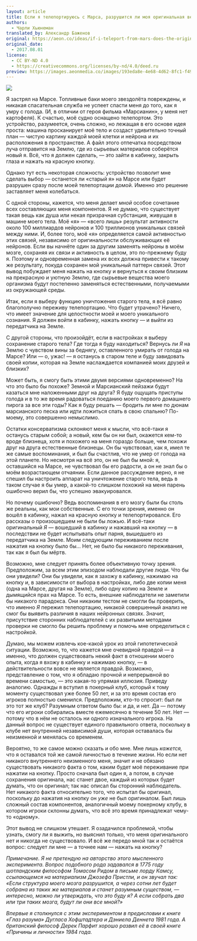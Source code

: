 ```yaml
---
layout: article
title: Если я телепортируюсь с Марса, разрушится ли моя оригинальная версия?
authors:
  - Чарли Хьюнеман
translated_by: Александр Баженов
original: https://aeon.co/ideas/if-i-teleport-from-mars-does-the-original-me-get-destroyed
original_date:
  - 2017.08.01
license:
  - CC BY-ND 4.0
  - https://creativecommons.org/licenses/by-nd/4.0/deed.ru
preview: https://images.aeonmedia.co/images/193eda8e-4e68-4d62-8fc1-f49034e26722/sized-v2-spacex_mars_tourism_poster_for_phobos_and_deimos.jpg
---
```

![](https://images.aeonmedia.co/images/193eda8e-4e68-4d62-8fc1-f49034e26722/sized-v2-spacex_mars_tourism_poster_for_phobos_and_deimos.jpg)

Я застрял на Марсе. Топливные баки моего звездолёта повреждены, и никакая спасательная служба не успеет спасти меня до того, как я умру с голода. (И, в отличии от героя фильма «Марсианин», у меня нет картофеля). К счастью, моё судно оснащено телепортом. Это устройство, разумеется, очень сложно, но лежащая в его основе идея проста: машина просканирует моё тело и создаст удивительно точный план — чистую картину каждой моей клетки и нейрона и их расположения в пространстве. А файл этого отпечатка посредством луча отправится на Землю, где из сырьевых материалов соберётся новый я. Всё, что я должен сделать, — это зайти в кабинку, закрыть глаза и нажать на красную кнопку.

Однако тут есть некоторая сложность: устройство позволит мне сделать выбор — останется ли «старый я» на Марсе или будет разрушен сразу после моей телепортации домой. Именно это решение заставляет меня колебаться.

С одной стороны, кажется, что меня делает _мной_ особое сочетание всех составляющих меня компонентов. Я не думаю, что существует такая вещь как душа или некая призрачная субстанция, живущая в машине моего тела. Моё «я» — «всего лишь» результат активности около 100 миллиардов нейронов и 100 триллионов уникальных связей между ними. И, более того, моё «я» определяется самой активностью этих связей, независимо от оригинальности обслуживающих её нейронов. Если вы начнёте один за другим заменять нейроны в моём мозге, сохраняя их связи и активность в целом, это по-прежнему буду я. Поэтому и одновременная замена их всех должна привести к такому же результату, покуда сохранен мой уникальный паттерн связей. Этот вывод побуждает меня нажать на кнопку и вернуться к своим близким на прекрасную и уютную Землю, где сырьевые вещества моего организма будут постепенно заменяться естественными, получаемыми из окружающей среды.

Итак, если я выберу функцию уничтожения старого тела, я всё равно благополучно переживу телепортацию. Что будет утрачено? Ничего, что имеет значение для целостности моей и моего уникального сознания. Я должен войти в кабинку, нажать кнопку — и выйти из передатчика на Земле.

С другой стороны, что произойдёт, если в настройках я выберу сохранение старого тела? Где тогда я буду находиться? Вернусь ли _Я_ на Землю с чувством вины за беднягу, оставленного умирать от голода на Марсе? Или — о, ужас! — я останусь в старом теле и буду завидовать своей копии, которая на Земле наслаждается компанией моих друзей и близких?

Может быть, я смогу быть этими двумя версиями одновременно? На что это было бы похоже? Земной и Марсианский пейзажи будут казаться мне наложенными друг на друга? Я буду ощущать приступы голода и в то же время радоваться поеданию моего первого домашнего пирога за все эти годы? Как я буду решать — бродить ли мне по дюнам марсианского песка или идти ложиться спать в свою спальню? По-моему, это совершенно немыслимо.

Остатки консерватизма склоняют меня к мысли, что всё-таки я останусь старым собой; а новый, кем бы он ни был, окажется кем-то вроде близнеца, хотя и похожего на меня гораздо больше, чем похожи друг на друга естественные близнецы. Он бы чувствовал, как я, имел те же самые воспоминания, и был бы счастлив, что не умер от голода на этой планете. Но несмотря на всё это, он не был бы мной: я, оставшийся на Марсе, не чувствовал бы его радости, а он не знал бы о моём возрастающем отчаянии. Если данное рассуждение верно, я не спешил бы настроить аппарат на уничтожение старого тела, ведь в таком случае я бы умер, а какой-то слишком похожий на меня парень ошибочно верил бы, что успешно эвакуировался.

Но почему ошибочно? Ведь воспоминания в его мозгу были бы столь же реальны, как мои собственные. С его точки зрения, именно он вошёл в кабинку, нажал на красную кнопку и телепортировался. Его рассказы о произошедшем не были бы ложью. И всё-таки оригинальный _Я_ — вошедший в кабинку и нажавший на кнопку — в последствии не будет испытывать опыт парня, вышедшего из передатчика на Земле. Моим следующим переживанием после нажатия на кнопку было бы… Нет, не было бы никакого переживания, так как я был бы мёртв.

Возможно, мне следует принять более объективную точку зрения. Предположим, за всем этим эпизодом наблюдали другие люди. Что бы они увидели? Они бы увидели, как я захожу в кабинку, нажимаю на кнопку и, в зависимости от выбора в настройках, либо две копии меня (одна на Марсе, другая на Земле), либо одну копию на Земле и дымящийся прах на Марсе. То есть, внешние наблюдатели не заметили бы никакого парадокса. Они никаким тестом не смогли бы проверить, что именно _Я_ пережил телепортацию, никакой совершенный анализ не смог бы выявить различия в наших нейронных связях. Значит, присутствие сторонних наблюдателей с их развитыми методами проверки не смогло бы решить проблему и помочь мне определиться с настройкой.

Думаю, мы можем извлечь кое-какой урок из этой гипотетической ситуации. Возможно, то, что кажется мне очевидной правдой — а именно, что должен существовать некий факт в отношении моего опыта, когда я вхожу в кабинку и нажимаю кнопку, — в действительности вовсе не является правдой. Возможно, представление о том, что я обладаю прочной и непрерывной во времени самостью, — это какая-то упрямая иллюзия. Приведу аналогию. Однажды я вступил в покерный клуб, который к тому моменту существовал уже более 50 лет, и за это время состав его игроков полностью сменился. Предположим, кто-то спросит: был ли это тот же клуб? Разумным ответом было бы: и да, и нет. Да — потому что его игроки собирались вместе ежемесячно в течение 50 лет. Нет — потому что в нём не осталось ни одного изначального игрока. На данный вопрос не существует единого правильного ответа, поскольку в клубе нет внутренней независимой души, которая оставалась бы неизменной и менялась со временем.

Вероятно, то же самое можно сказать и обо мне. Мне лишь _кажется,_ что я оставался той же самой личностью в течение жизни. Но если нет никакого внутреннего неизменного меня, значит и не обязано существовать никакого факта о том, каким будет моё переживание при нажатии на кнопку. Просто сначала был один я, а потом, в случае сохранения оригинала, нас станет двое, каждый из которых будет думать, что он оригинал; так нас описал бы сторонний наблюдатель. Нет никакого факта относительно того, что испытал бы оригинал, поскольку до нажатия на кнопку он _уже_ не был оригиналом. Был лишь сложный состав компонентов, аналогичный моему покерному клубу, в котором игроки склонны думать, что всё это время принадлежат чему-то «одному».

Этот вывод не слишком утешает. Я озадачился проблемой, чтобы узнать, смогу ли я выжить, но выяснил только, что меня оригинального нет и никогда не существовало. И всё же передо мной так и остаётся вопрос: следует ли мне — а точнее нам — нажать на кнопку?

_Примечание. Я не претендую на авторство этого мысленного эксперимента. Вопрос подобного рода задавался в 1775 году шотландским философом Томасом Ридом в письме лорду Камсу, ссылающемся на материализм Джозефа Пристли, и он звучал так: «Если структура моего мозга разрушится, а через сотни лет будет собрана из таких же материалов и станет разумным существом, — интересно, можно ли утверждать, что это буду я? А если собрать два или три таких мозга, будут ли они все мной?»_

_Впервые я столкнулся с этим экспериментом в предисловии к книге «Глаз разума» Дугласа Хофштадтера и Дэниела Деннета 1981 года. А британский философ Дерек Парфит хорошо развил её в своей книге «Причины и личности» 1984 года._
